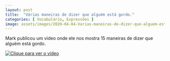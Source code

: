 ```yaml
---
layout: post
title:  "Várias maneiras de dizer que alguém está gordo."
categories: [ Vocabulário, Expressões ]
image: assets/images/2020-04-04-Varias-maneiras-de-dizer-que-alguem-esta-gordo.jpg
---
```

Mark publicou um vídeo onde ele nos mostra 15 maneiras de dizer que alguém está gordo.

[![Clique para ver o vídeo](http://img.youtube.com/vi/PCWQehM5fl8/0.jpg)](https://www.youtube.com/watch?v=PCWQehM5fl8)
